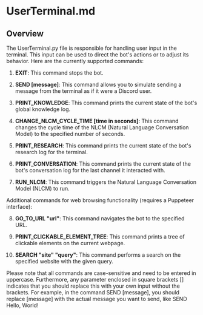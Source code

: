 # UserTerminal.md

## Overview

The UserTerminal.py file is responsible for handling user input in the terminal. This input can be used to direct the bot's actions or to adjust its behavior. Here are the currently supported commands:

1. **EXIT**: This command stops the bot.

2. **SEND [message]**: This command allows you to simulate sending a message from the terminal as if it were a Discord user.

3. **PRINT_KNOWLEDGE**: This command prints the current state of the bot's global knowledge log.

4. **CHANGE_NLCM_CYCLE_TIME [time in seconds]**: This command changes the cycle time of the NLCM (Natural Language Conversation Model) to the specified number of seconds.

5. **PRINT_RESEARCH**: This command prints the current state of the bot's research log for the terminal.

6. **PRINT_CONVERSATION**: This command prints the current state of the bot's conversation log for the last channel it interacted with.

7. **RUN_NLCM**: This command triggers the Natural Language Conversation Model (NLCM) to run.

Additional commands for web browsing functionality (requires a Puppeteer interface):

8. **GO_TO_URL "url"**: This command navigates the bot to the specified URL.

9. **PRINT_CLICKABLE_ELEMENT_TREE**: This command prints a tree of clickable elements on the current webpage.

10. **SEARCH "site" "query"**: This command performs a search on the specified website with the given query.

Please note that all commands are case-sensitive and need to be entered in uppercase. Furthermore, any parameter enclosed in square brackets [] indicates that you should replace this with your own input without the brackets. For example, in the command SEND [message], you should replace [message] with the actual message you want to send, like SEND Hello, World!
